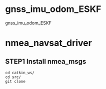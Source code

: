 # gnss_imu_odom_ESKF
gnss_imu_odom_ESKF

# nmea_navsat_driver
## STEP1  Install nmea_msgs

```
cd catkin_ws/
cd src/
git clone 

```


